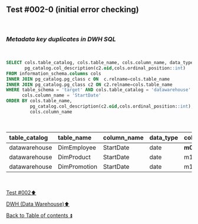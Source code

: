 ## Test #002-0 (initial error checking)  

<p><br></p>

### **_Metadata key duplicates in DWH SQL_**  

<p><br></p> 

````SQL
SELECT cols.table_catalog, cols.table_name, cols.column_name, data_type,
       pg_catalog.col_description(c2.oid,cols.ordinal_position::int)
FROM information_schema.columns cols
INNER JOIN pg_catalog.pg_class c ON  c.relname=cols.table_name
INNER JOIN pg_catalog.pg_class c2 ON c2.relname=cols.table_name
WHERE table_schema = 'target' AND cols.table_catalog = 'datawarehouse' AND cols.table_name<> 'Metadata' AND
      cols.column_name = 'StartDate'
ORDER BY cols.table_name,
   		 pg_catalog.col_description(c2.oid,cols.ordinal_position::int),
		 cols.column_name
````

<p><br></p>

| table_catalog | table_name   | column_name | data_type | col_description| 
| :------------ | :----------- | :---------- | :-------- | :------------- |
| datawarehouse | DimEmployee  | StartDate   | date      | **m056**       | 
| datawarehouse | DimProduct   | StartDate   | date      | m104           | 
| datawarehouse | DimPromotion | StartDate   | date      | m155           | 

<p><br></p>

[Test #002:arrow_up:](t002.md)  

[DWH (Data Warehouse):arrow_up:](../dwh.md)  

[Back to Table of contents :arrow_double_up:](../../README.md)   
